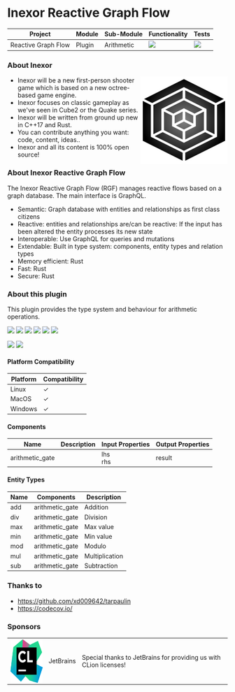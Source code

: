 # Inexor Reactive Graph Flow

| Project             | Module | Sub-Module | Functionality                                                        | Tests                                                                                                                                                            |
|---------------------|--------|------------|----------------------------------------------------------------------|------------------------------------------------------------------------------------------------------------------------------------------------------------------|
| Reactive Graph Flow | Plugin | Arithmetic | <img src="https://img.shields.io/badge/state-completed-brightgreen"> | [<img src="https://img.shields.io/codecov/c/github/aschaeffer/inexor-rgf-plugin-arithmetic">](https://app.codecov.io/gh/aschaeffer/inexor-rgf-plugin-arithmetic) |

### About Inexor

<a href="https://inexor.org/">
<img align="right" width="200" height="200" src="https://raw.githubusercontent.com/aschaeffer/inexor-rgf-plugin-arithmetic/main/docs/images/inexor_2.png">
</a>

* Inexor will be a new first-person shooter game which is based on a new octree-based game engine.
* Inexor focuses on classic gameplay as we've seen in Cube2 or the Quake series.
* Inexor will be written from ground up new in C++17 and Rust.
* You can contribute anything you want: code, content, ideas..
* Inexor and all its content is 100% open source!

### About Inexor Reactive Graph Flow

The Inexor Reactive Graph Flow (RGF) manages reactive flows based on a graph database. The main interface is GraphQL.

* Semantic: Graph database with entities and relationships as first class citizens
* Reactive: entities and relationships are/can be reactive: If the input has been altered the entity processes its new state
* Interoperable: Use GraphQL for queries and mutations
* Extendable: Built in type system: components, entity types and relation types
* Memory efficient: Rust
* Fast: Rust
* Secure: Rust

### About this plugin

This plugin provides the type system and behaviour for arithmetic operations.

[<img src="https://img.shields.io/badge/Language-Rust-brightgreen">](https://www.rust-lang.org/)
[<img src="https://img.shields.io/badge/Platforms-Linux%20%26%20Windows-brightgreen">]()
[<img src="https://img.shields.io/github/workflow/status/aschaeffer/inexor-rgf-plugin-arithmetic/Rust">](https://github.com/aschaeffer/inexor-rgf-plugin-arithmetic/actions?query=workflow%3ARust)
[<img src="https://img.shields.io/github/last-commit/aschaeffer/inexor-rgf-plugin-arithmetic">]()
[<img src="https://img.shields.io/github/languages/code-size/aschaeffer/inexor-rgf-plugin-arithmetic">]()
[<img src="https://img.shields.io/codecov/c/github/aschaeffer/inexor-rgf-plugin-arithmetic">](https://app.codecov.io/gh/aschaeffer/inexor-rgf-plugin-arithmetic)

[<img src="https://img.shields.io/github/license/aschaeffer/inexor-rgf-plugin-arithmetic">](https://github.com/aschaeffer/inexor-rgf-plugin-arithmetic/blob/main/LICENSE)
[<img src="https://img.shields.io/discord/698219248954376256?logo=discord">](https://discord.com/invite/acUW8k7)

#### Platform Compatibility

| Platform | Compatibility |
|----------|---------------|
| Linux    | ✓             |
| MacOS    | ✓             |
| Windows  | ✓             |

#### Components

| Name            | Description | Input Properties | Output Properties |
|-----------------|-------------|------------------|-------------------|
| arithmetic_gate |             | lhs<br>rhs       | result            |

#### Entity Types

| Name | Components      | Description    |
|------|-----------------|----------------|
| add  | arithmetic_gate | Addition       |
| div  | arithmetic_gate | Division       |
| max  | arithmetic_gate | Max value      |
| min  | arithmetic_gate | Min value      |
| mod  | arithmetic_gate | Modulo         |
| mul  | arithmetic_gate | Multiplication |
| sub  | arithmetic_gate | Subtraction    |

### Thanks to

* https://github.com/xd009642/tarpaulin
* https://codecov.io/

### Sponsors

|                                                                                                                                                                                                                                  |           |                                                                   |
|----------------------------------------------------------------------------------------------------------------------------------------------------------------------------------------------------------------------------------|-----------|-------------------------------------------------------------------|
| <a href="https://www.jetbrains.com/?from=github.com/inexorgame"><img align="right" width="100" height="100" src="https://raw.githubusercontent.com/aschaeffer/inexor-rgf-plugin-arithmetic/main/docs/images/icon_CLion.svg"></a> | JetBrains | Special thanks to JetBrains for providing us with CLion licenses! |
